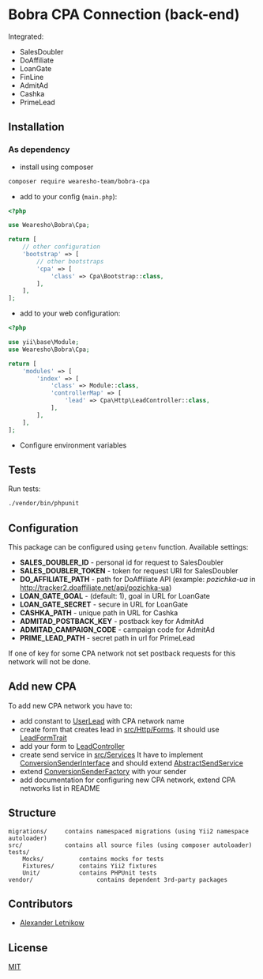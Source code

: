 # Bobra CPA Connection (back-end)

Integrated:
- SalesDoubler
- DoAffiliate
- LoanGate
- FinLine
- AdmitAd
- Cashka
- PrimeLead

## Installation

### As dependency
- install using composer
```bash
composer require wearesho-team/bobra-cpa
```
- add to your config (`main.php`):
```php
<?php

use Wearesho\Bobra\Cpa;

return [
    // other configuration
    'bootstrap' => [
        // other bootstraps
        'cpa' => [
            'class' => Cpa\Bootstrap::class,
        ],
    ],
];
```
- add to your web configuration:

```php
<?php

use yii\base\Module;
use Wearesho\Bobra\Cpa;

return [
    'modules' => [
        'index' => [
            'class' => Module::class,
            'controllerMap' => [
                'lead' => Cpa\Http\LeadController::class,
            ],
        ], 
    ],
];
```
- Configure environment variables


## Tests
Run tests:
```bash
./vendor/bin/phpunit
```

## Configuration
This package can be configured using `getenv` function. Available settings:
- **SALES_DOUBLER_ID** - personal id for request to SalesDoubler
- **SALES_DOUBLER_TOKEN** - token for request URI for SalesDoubler
- **DO_AFFILIATE_PATH** - path for DoAffiliate API
(example: *pozichka-ua* in http://tracker2.doaffiliate.net/api/pozichka-ua)
- **LOAN_GATE_GOAL** - (default: 1), goal in URL for LoanGate
- **LOAN_GATE_SECRET** - secure in URL for LoanGate
- **CASHKA_PATH** - unique path in URL for Cashka
- **ADMITAD_POSTBACK_KEY** - postback key for AdmitAd
- **ADMITAD_CAMPAIGN_CODE** - campaign code for AdmitAd
- **PRIME_LEAD_PATH** - secret path in url for PrimeLead

If one of key for some CPA network not set 
postback requests for this network will not be done. 


## Add new CPA
To add new CPA network you have to:
- add constant to [UserLead](./src/Records/UserLead.php) with CPA network name
- create form that creates lead in [src/Http/Forms](./src/Http/Forms).
It should use [LeadFormTrait](./src/Http/LeadFormTrait.php)
- add your form to [LeadController](./src/Http/LeadController.php)
- create send service in [src/Services](./src/Services)
It have to implement [ConversionSenderInterface](./src/Interfaces/ConversionSenderInterface.php)
and should extend [AbstractSendService](./src/Services/AbstractSendService.php)
- extend [ConversionSenderFactory](./src/Factories/ConversionSenderFactory.php) with your sender
- add documentation for configuring new CPA network, extend CPA networks list in README

## Structure

```
migrations/     contains namespaced migrations (using Yii2 namespace autoloader)
src/            contains all source files (using composer autoloader)
tests/
    Mocks/          contains mocks for tests
    Fixtures/       contains Yii2 fixtures
    Unit/           contains PHPUnit tests 
vendor/                  contains dependent 3rd-party packages
```

## Contributors
- [Alexander <horat1us> Letnikow](mailto:reclamme@gmail.com)

## License
[MIT](./LICENSE)

